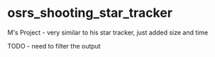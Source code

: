 # osrs_shooting_star_tracker
M's Project - very similar to his star tracker, just added size and time

TODO - need to filter the output
